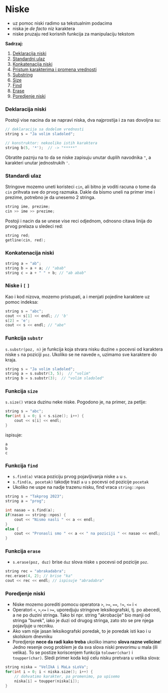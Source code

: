 # Niske 

- uz pomoc niski radimo sa tekstualnim podacima
- niska je *de facto* niz karaktera
- niske pruzaju red korisnih funkcija za manipulaciju tekstom

**Sadrzaj:**
1. [Deklaracija niski](#deklaracija-niski)
2. [Standardni ulaz](#standardi-ulaz)
3. [Konkatenacija niski](#konkatenacija-niski)
4. [Pristum karakterima i promena vrednosti](#niske-i)
5. [Substring](#funkcija-substr)
6. [Size](#funkcija-size)
7. [Find](#funkcija-find)
8. [Erase](#funkcija-erase)
9. [Poredjenje niski](#poredjenje-niski)


### Deklaracija niski

Postoji vise nacina da se napravi niska, dva najprostija i za nas dovoljna su:
```c
// deklaracija sa dodelom vrednosti
string s = "Ja volim sladoled";

// konstruktor: nekooliko istih karaktera
string b(5, '*');  // -> "*****" 
```

Obratite paznju na to da se niske zapisuju unutar duplih navodnika `"`, a karakteri unutar jednostrukih `'`. 

### Standardi ulaz

Stringove mozemo uneti koristeci `cin`, ali bitno je voditi racuna o tome da `cin` prihvata sve do prvog razmaka. Dakle da bismo uneli na primer ime i prezime, potrebno je da unesemo 2 stringa.
```c
string ime, prezime;
cin >> ime >> prezime;
```

Postoji i nacin da se unese vise reci odjednom, odnosno citava linija do prvog prelaza u sledeci red:
```c
string red;
getline(cin, red);
```

### Konkatenacija niski

```c
string a = "ab";
string b = a + a; // "abab"
string c = a + " " + b; // "ab abab"
```

### Niske i `[` `]`

Kao i kod nizova, mozemo pristupati, a i menjati pojedine karaktere uz pomoc indeksa:
```c
string s = "abc";
cout << s[1] << endl; // 'b'
s[2] = 'e';
cout << s << endl; // "abe"
```

### Funkcija `substr`

`s.substr(poz, n)` je funkcija koja stvara nisku duzine `n` pocevsi od karaktera niske `s` na poziciji `poz`. Ukoliko se ne navede `n`, uzimamo sve karaktere do kraja.
```c
string s = "Ja volim sladoled";
string a = s.substr(3, 5);  // "volim"
string b = s.substr(3);  // "volim sladoled"
```

### Funkcija `size`

`s.size()` vraca duzinu neke niske. Pogodono je, na primer, za petlje:
```c
string s = "abc";
for(int i = 0; i < s.size(); i++) {
    cout << s[i] << endl;
}
```
ispisuje:
```
a
b
c
```

### Funkcija `find`

- `s.find(a)` vraca poziciju prvog pojavljivanja niske `a` u `s`.  
- `s.find(a, pocetak)` takodje trazi `a` u `s` pocevsi od pozicije `pocetak`
- Ukoliko ne uspe na nadje trazenu nisku, find vraca `string::npos`

```c
string s = "Takprog 2023";
string a = "prog";

int nasao = s.find(a);
if(nasao == string::npos) {
    cout << "Nismo nasli " << a << endl;
}
else {
    cout << "Pronasli smo " << a << " na poziciji " << nasao << endl;
}
```

### Funkcija `erase`

- `s.erase(poz, duz)` brise `duz` slova niske `s` pocevsi od pozicije `poz`.

```c
string rec = "abrakadabra";
rec.erase(4, 2); // brise "ka"
cout << rec << endl; // ispisuje "abradabra"
```

### Poredjenje niski

- Niske mozemo porediti pomocu operatora `>`, `>=`, `==`, `!=`, `<=` i `<` 
- Operatori `<`, `>`,`<=` i `>=`, uporedjuju stringove leksikografski, tj. po abecedi, a ne po duzini stringa. Tako bi npr. string "akrobacije" bio manji od stringa "burek", iako je duzi od drugog stringa, zato sto se pre njega pojavljuje u recniku.
- Ako vam nije jasan leksikografski poredak, to je poredak isti kao i u skolskom dnevniku
- Poredjenje **nece da radi kako treba** ukoliko imamo **slova razne velicine**! Jedno resenje ovog problem je da sva slova niski prevorimu u mala (ili velika). To se postize koriscenjem funkcija `tolower(char)` i `toupper(char)`. Sledi primer koda koji celu nisku pretvara u velika slova:

```c
string niska = "VelIkA i MaLa sLoVa";
for(int i = 0; i < niska.size(); i++) {
    // dohvatimo karakter, pa promenimo, pa upisemo
    niska[i] = toupper(niska[i]);
}
```
